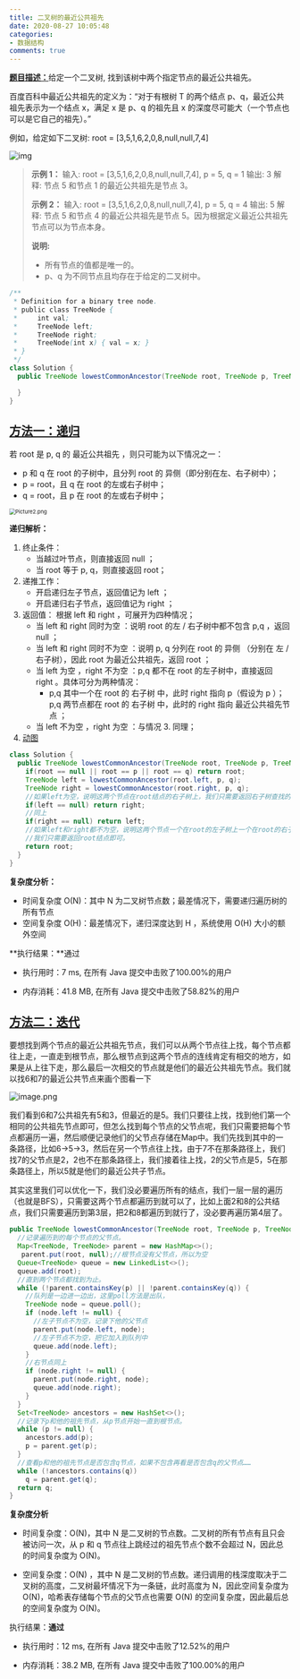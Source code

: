```yaml
---
title: 二叉树的最近公共祖先
date: 2020-08-27 10:05:48
categories:
- 数据结构
comments: true
---
```


[**题目描述：**](https://leetcode-cn.com/problems/lowest-common-ancestor-of-a-binary-tree/)给定一个二叉树, 找到该树中两个指定节点的最近公共祖先。

百度百科中最近公共祖先的定义为：“对于有根树 T 的两个结点 p、q，最近公共祖先表示为一个结点 x，满足 x 是 p、q 的祖先且 x 的深度尽可能大（一个节点也可以是它自己的祖先）。”

<!-- more -->

例如，给定如下二叉树:  root = [3,5,1,6,2,0,8,null,null,7,4]

![img](https://assets.leetcode-cn.com/aliyun-lc-upload/uploads/2018/12/15/binarytree.png)

> **示例 1：**
> 输入: root = [3,5,1,6,2,0,8,null,null,7,4], p = 5, q = 1
> 输出: 3
> 解释: 节点 5 和节点 1 的最近公共祖先是节点 3。
>
> **示例 2：**
> 输入: root = [3,5,1,6,2,0,8,null,null,7,4], p = 5, q = 4
> 输出: 5
> 解释: 节点 5 和节点 4 的最近公共祖先是节点 5。因为根据定义最近公共祖先节点可以为节点本身。
>
> **说明:**
>
> -  所有节点的值都是唯一的。
> - p、q 为不同节点且均存在于给定的二叉树中。

```java
/**
 * Definition for a binary tree node.
 * public class TreeNode {
 *     int val;
 *     TreeNode left;
 *     TreeNode right;
 *     TreeNode(int x) { val = x; }
 * }
 */
class Solution {
  public TreeNode lowestCommonAncestor(TreeNode root, TreeNode p, TreeNode q) {

  }
}
```



## [方法一：递归](https://leetcode-cn.com/problems/lowest-common-ancestor-of-a-binary-tree/solution/236-er-cha-shu-de-zui-jin-gong-gong-zu-xian-hou-xu/)

若 root 是 p, q 的 最近公共祖先 ，则只可能为以下情况之一：

- p 和 q 在 root 的子树中，且分列 root 的 异侧（即分别在左、右子树中）；
- p = root，且 q 在 root 的左或右子树中；
- q = root，且 p 在 root 的左或右子树中；

<img src="https://pic.leetcode-cn.com/e48705d412500d43fa81c1d8fdd107bb2d0c7dfa12bdc588cd88f481b4b9f7d8-Picture2.png" alt="Picture2.png" style="zoom:67%;" />

**递归解析：**

1. 终止条件：
   - 当越过叶节点，则直接返回 null ；
   - 当 root 等于 p, q，则直接返回 root；
2. 递推工作：
     - 开启递归左子节点，返回值记为 left ；
     - 开启递归右子节点，返回值记为 right ；
3. 返回值： 根据 left 和 right ，可展开为四种情况；
     - 当 left 和 right 同时为空 ：说明 root 的左 / 右子树中都不包含 p,q ，返回 null ；
     - 当 left 和 right 同时不为空 ：说明 p, q 分列在 root 的 异侧 （分别在 左 / 右子树），因此 root 为最近公共祖先，返回 root ；
     - 当 left 为空 ，right 不为空 ：p,q 都不在 root 的左子树中，直接返回 right 。具体可分为两种情况：
       - p,q 其中一个在 root 的 右子树 中，此时 right 指向 p（假设为 p ）；
         p,q 两节点都在 root 的 右子树 中，此时的 right 指向 最近公共祖先节点 ；
     - 当 left 不为空 ，right 为空 ：与情况 3. 同理；
4. [动图](https://leetcode-cn.com/problems/er-cha-shu-de-zui-jin-gong-gong-zu-xian-lcof/solution/mian-shi-ti-68-ii-er-cha-shu-de-zui-jin-gong-gon-7/)

```java
class Solution {
  public TreeNode lowestCommonAncestor(TreeNode root, TreeNode p, TreeNode q) {
    if(root == null || root == p || root == q) return root;
    TreeNode left = lowestCommonAncestor(root.left, p, q);
    TreeNode right = lowestCommonAncestor(root.right, p, q);
    //如果left为空，说明这两个节点在root结点的右子树上，我们只需要返回右子树查找的结果即可
    if(left == null) return right; 
    //同上
    if(right == null) return left; 
    //如果left和right都不为空，说明这两个节点一个在root的左子树上一个在root的右子树上，
    //我们只需要返回root结点即可。
    return root; 
  }
}
```

**复杂度分析：**

- 时间复杂度 O(N)：其中 N 为二叉树节点数；最差情况下，需要递归遍历树的所有节点
- 空间复杂度 O(H)：最差情况下，递归深度达到 H ，系统使用 O(H) 大小的额外空间

**执行结果：**通过

- 执行用时：7 ms, 在所有 Java 提交中击败了100.00%的用户

- 内存消耗：41.8 MB, 在所有 Java 提交中击败了58.82%的用户



## [方法二：迭代](https://leetcode-cn.com/problems/lowest-common-ancestor-of-a-binary-tree/solution/di-gui-he-fei-di-gui-tu-wen-xiang-jie-by-0422/)

要想找到两个节点的最近公共祖先节点，我们可以从两个节点往上找，每个节点都往上走，一直走到根节点，那么根节点到这两个节点的连线肯定有相交的地方，如果是从上往下走，那么最后一次相交的节点就是他们的最近公共祖先节点。我们就以找6和7的最近公共节点来画个图看一下

![image.png](https://pic.leetcode-cn.com/0f72cfd7bb18b5310a619cbeb313f6c968fdf95d904bafed86018bd429725099-image.png)

我们看到6和7公共祖先有5和3，但最近的是5。我们只要往上找，找到他们第一个相同的公共祖先节点即可，但怎么找到每个节点的父节点呢，我们只需要把每个节点都遍历一遍，然后顺便记录他们的父节点存储在Map中。我们先找到其中的一条路径，比如6→5→3，然后在另一个节点往上找，由于7不在那条路径上，我们找7的父节点是2，2也不在那条路径上，我们接着往上找，2的父节点是5，5在那条路径上，所以5就是他们的最近公共子节点。

其实这里我们可以优化一下，我们没必要遍历所有的结点，我们一层一层的遍历（也就是BFS），只需要这两个节点都遍历到就可以了，比如上面2和8的公共结点，我们只需要遍历到第3层，把2和8都遍历到就行了，没必要再遍历第4层了。

```java
public TreeNode lowestCommonAncestor(TreeNode root, TreeNode p, TreeNode q) {
  //记录遍历到的每个节点的父节点。
  Map<TreeNode, TreeNode> parent = new HashMap<>();
   parent.put(root, null);//根节点没有父节点，所以为空
  Queue<TreeNode> queue = new LinkedList<>();
  queue.add(root);
  //直到两个节点都找到为止。
  while (!parent.containsKey(p) || !parent.containsKey(q)) {
    //队列是一边进一边出，这里poll方法是出队，
    TreeNode node = queue.poll();
    if (node.left != null) {
      //左子节点不为空，记录下他的父节点
      parent.put(node.left, node);
      //左子节点不为空，把它加入到队列中
      queue.add(node.left);
    }
    //右节点同上
    if (node.right != null) {
      parent.put(node.right, node);
      queue.add(node.right);
    }
  }
  Set<TreeNode> ancestors = new HashSet<>();
  //记录下p和他的祖先节点，从p节点开始一直到根节点。
  while (p != null) {
    ancestors.add(p);
    p = parent.get(p);
  }
  //查看p和他的祖先节点是否包含q节点，如果不包含再看是否包含q的父节点……
  while (!ancestors.contains(q))
    q = parent.get(q);
  return q;
}
```

**复杂度分析**

- 时间复杂度：O(N)，其中 N 是二叉树的节点数。二叉树的所有节点有且只会被访问一次，从 p 和 q 节点往上跳经过的祖先节点个数不会超过 N，因此总的时间复杂度为 O(N)。

- 空间复杂度：O(N) ，其中 N 是二叉树的节点数。递归调用的栈深度取决于二叉树的高度，二叉树最坏情况下为一条链，此时高度为 N，因此空间复杂度为 O(N)，哈希表存储每个节点的父节点也需要 O(N) 的空间复杂度，因此最后总的空间复杂度为 O(N)。

执行结果：**通过**

- 执行用时：12 ms, 在所有 Java 提交中击败了12.52%的用户

- 内存消耗：38.2 MB, 在所有 Java 提交中击败了100.00%的用户

